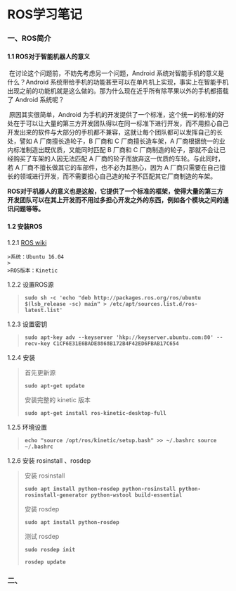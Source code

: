 # ROS学习笔记

### 一、ROS简介

#### 1.1 ROS对于智能机器人的意义

​	在讨论这个问题前，不妨先考虑另一个问题，Android 系统对智能手机的意义是什么？Android 系统带给手机的功能甚至可以在单片机上实现，事实上在智能手机出现之前的功能机就是这么做的。那为什么现在近乎所有除苹果以外的手机都搭载了 Android 系统呢？

​	原因其实很简单，Android 为手机的开发提供了一个标准，这个统一的标准的好处在于可以让大量的第三方开发团队得以在同一标准下进行开发，而不用担心自己开发出来的软件与大部分的手机都不兼容，这就让每个团队都可以发挥自己的长处，譬如 A 厂商擅长造轮子，B 厂商和 C 厂商擅长造车架，A 厂商根据统一的业内标准制造出既优质，又能同时匹配 B 厂商和 C 厂商制造的轮子，那就不会让已经购买了车架的人因无法匹配 A 厂商的轮子而放弃这一优质的车轮。与此同时，若 A 厂商不擅长做其它的车部件，也不必为其担心，因为 A 厂商只需要在自己擅长的领域进行开发，而不需要担心自己造的轮子不匹配其它厂商制造的车架。

​	**ROS对于机器人的意义也是这般，它提供了一个标准的框架，使得大量的第三方开发团队可以在其上开发而不用过多担心开发之外的东西，例如各个模块之间的通讯问题等等。**

#### 1.2 安装ROS

1.2.1 [ROS wiki](http://wiki.ros.org/ROS/Installation)

	>系统：Ubuntu 16.04
	>
	>ROS版本：Kinetic

1.2.2 设置ROS源

> **`sudo sh -c 'echo "deb http://packages.ros.org/ros/ubuntu $(lsb_release -sc) main" > /etc/apt/sources.list.d/ros-latest.list'`**

1.2.3 设置密钥

> **`sudo apt-key adv --keyserver 'hkp://keyserver.ubuntu.com:80' --recv-key C1CF6E31E6BADE8868B172B4F42ED6FBAB17C654`**

1.2.4 安装

> 首先更新源
>
> **`sudo apt-get update`**
>
> 安装完整的 kinetic 版本
>
> **`sudo apt-get install ros-kinetic-desktop-full`**

1.2.5 环境设置

> **`echo "source /opt/ros/kinetic/setup.bash" >> ~/.bashrc
> source ~/.bashrc`**

1.2.6 安装 rosinstall 、rosdep

> 安装 rosinstall
>
> **`sudo apt install python-rosdep python-rosinstall python-rosinstall-generator python-wstool build-essential`**
>
> 安装 rosdep
>
> **`sudo apt install python-rosdep`**
>
> 测试 rosdep
>
> **`sudo rosdep init`**
>
> **`rosdep update`**

### 二、



